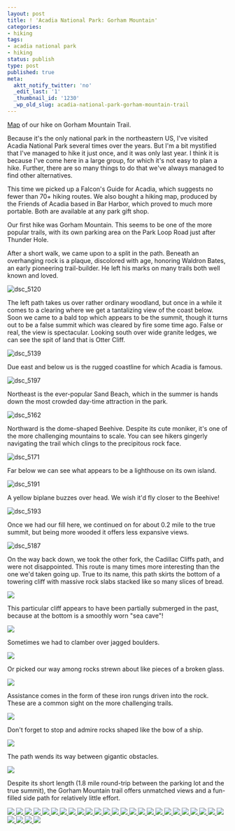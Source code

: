 ```yaml
---
layout: post
title: ! 'Acadia National Park: Gorham Mountain'
categories:
- hiking
tags:
- acadia national park
- hiking
status: publish
type: post
published: true
meta:
  aktt_notify_twitter: 'no'
  _edit_last: '1'
  _thumbnail_id: '1230'
  _wp_old_slug: acadia-national-park-gorham-mountain-trail
---
```

[Map](https://maps.google.com/maps/ms?msid=214490968088440958659.0004c4539d268330218f1&msa=0&ll=44.319534,-68.191431&spn=0.014907,0.027637) of our hike on Gorham Mountain Trail.

Because it's the only national park in the northeastern US, I've visited Acadia National Park several times over the years. But I'm a bit mystified that I've managed to hike it just once, and it was only last year.  I think it is because I've come here in a large group, for which it's not easy to plan a hike.  Further, there are so many things to do that we've always managed to find other alternatives.

This time we picked up a Falcon's Guide for Acadia, which suggests no fewer than 70+ hiking routes. We also bought a hiking map, produced by the Friends of Acadia based in Bar Harbor, which proved to much more portable. Both are available at any park gift shop.

Our first hike was Gorham Mountain.  This seems to be one of the more popular trails, with its own parking area on the Park Loop Road just after Thunder Hole.  

After a short walk, we came upon to a split in the path.  Beneath an overhanging rock is a plaque, discolored with age, honoring Waldron Bates, an early pioneering trail-builder.  He left his marks on many trails both well known and loved.

<img src='http://yentran.isamonkey.org/gallery/acadia-gorham/dsc_5120.jpg' alt='dsc_5120' class='ngg-singlepic ngg-center' />

The left path takes us over rather ordinary woodland, but once in a while it comes to a clearing where we get a tantalizing view of the coast below.  Soon we came to a bald top which appears to be the summit, though it turns out to be a false summit which was cleared by fire some time ago.  False or real, the view is spectacular.  Looking south over wide granite ledges, we can see the spit of land that is Otter Cliff.

<img src='http://yentran.isamonkey.org/gallery/acadia-gorham/dsc_5139.jpg' alt='dsc_5139' />

Due east and below us is the rugged coastline for which Acadia is famous.

<img src='http://yentran.isamonkey.org/gallery/acadia-gorham/dsc_5197.jpg' alt='dsc_5197' />

Northeast is the ever-popular Sand Beach, which in the summer is hands down the most crowded day-time attraction in the park.

<img src='http://yentran.isamonkey.org/gallery/acadia-gorham/dsc_5162.jpg' alt='dsc_5162' />

Northward is the dome-shaped Beehive.  Despite its cute moniker, it's one of the more challenging mountains to scale.  You can see hikers gingerly navigating the trail which clings to the precipitous rock face.

<img src='http://yentran.isamonkey.org/gallery/acadia-gorham/dsc_5171.jpg' alt='dsc_5171' />

Far below we can see what appears to be a lighthouse on its own island.

<img src='http://yentran.isamonkey.org/gallery/acadia-gorham/dsc_5191.jpg' alt='dsc_5191' />

A yellow biplane buzzes over head.  We wish it'd fly closer to the Beehive!

<img src='http://yentran.isamonkey.org/gallery/acadia-gorham/dsc_5193.jpg' alt='dsc_5193' />

Once we had our fill here, we continued on for about 0.2 mile to the true summit, but being more wooded it offers less expansive views.

<img src='http://yentran.isamonkey.org/gallery/acadia-gorham/dsc_5187.jpg' alt='dsc_5187' />

On the way back down, we took the other fork, the Cadillac Cliffs path, and were not disappointed. This route is many times more interesting than the one we'd taken going up.  True to its name, this path skirts the bottom of a towering cliff with massive rock slabs stacked like so many slices of bread.

<img src='http://yentran.isamonkey.org/gallery/acadia-gorham/dsc_5208.jpg' />

This particular cliff appears to have been partially submerged in the past, because at the bottom is a smoothly worn "sea cave"!

<img src='http://yentran.isamonkey.org/gallery/acadia-gorham/dsc_5227.jpg' />

Sometimes we had to clamber over jagged boulders.

<img src='http://yentran.isamonkey.org/gallery/acadia-gorham/dsc_5233.jpg' />

Or picked our way among rocks strewn about like pieces of a broken glass.

<img src='http://yentran.isamonkey.org/gallery/acadia-gorham/dsc_5234.jpg' />

Assistance comes in the form of these iron rungs driven into the rock.  These are a common sight on the more challenging trails.

<img src='http://yentran.isamonkey.org/gallery/acadia-gorham/dsc_5205.jpg' />

Don't forget to stop and admire rocks shaped like the bow of a ship.

<img src='http://yentran.isamonkey.org/gallery/acadia-gorham/dsc_5242.jpg' />

The path wends its way between gigantic obstacles.

<img src='http://yentran.isamonkey.org/gallery/acadia-gorham/dsc_5262.jpg' />

Despite its short length (1.8 mile round-trip between the parking lot and the true summit), the Gorham Mountain trail offers unmatched views and a fun-filled side path for relatively little effort.

<!-- Darkbox -->
<div class="darkbox">
<a href="http://yentran.isamonkey.org/gallery/acadia-gorham/dsc_5120.jpg" data-darkbox="acadia-gorham">
  <img src="http://yentran.isamonkey.org/gallery/acadia-gorham/thumbs/dsc_5120.jpg" />
</a>
<a href="http://yentran.isamonkey.org/gallery/acadia-gorham/dsc_5139.jpg" data-darkbox="acadia-gorham">
  <img src="http://yentran.isamonkey.org/gallery/acadia-gorham/thumbs/dsc_5139.jpg" />
</a>
<a href="http://yentran.isamonkey.org/gallery/acadia-gorham/dsc_5140.jpg" data-darkbox="acadia-gorham">
  <img src="http://yentran.isamonkey.org/gallery/acadia-gorham/thumbs/dsc_5140.jpg" />
</a>
<a href="http://yentran.isamonkey.org/gallery/acadia-gorham/dsc_5162.jpg" data-darkbox="acadia-gorham">
  <img src="http://yentran.isamonkey.org/gallery/acadia-gorham/thumbs/dsc_5162.jpg" />
</a>
<a href="http://yentran.isamonkey.org/gallery/acadia-gorham/dsc_5164.jpg" data-darkbox="acadia-gorham">
  <img src="http://yentran.isamonkey.org/gallery/acadia-gorham/thumbs/dsc_5164.jpg" />
</a>
<a href="http://yentran.isamonkey.org/gallery/acadia-gorham/dsc_5165.jpg" data-darkbox="acadia-gorham">
  <img src="http://yentran.isamonkey.org/gallery/acadia-gorham/thumbs/dsc_5165.jpg" />
</a>
<a href="http://yentran.isamonkey.org/gallery/acadia-gorham/dsc_5167.jpg" data-darkbox="acadia-gorham">
  <img src="http://yentran.isamonkey.org/gallery/acadia-gorham/thumbs/dsc_5167.jpg" />
</a>
<a href="http://yentran.isamonkey.org/gallery/acadia-gorham/dsc_5171.jpg" data-darkbox="acadia-gorham">
  <img src="http://yentran.isamonkey.org/gallery/acadia-gorham/thumbs/dsc_5171.jpg" />
</a>
<a href="http://yentran.isamonkey.org/gallery/acadia-gorham/dsc_5176.jpg" data-darkbox="acadia-gorham">
  <img src="http://yentran.isamonkey.org/gallery/acadia-gorham/thumbs/dsc_5176.jpg" />
</a>
<a href="http://yentran.isamonkey.org/gallery/acadia-gorham/dsc_5178.jpg" data-darkbox="acadia-gorham">
  <img src="http://yentran.isamonkey.org/gallery/acadia-gorham/thumbs/dsc_5178.jpg" />
</a>
<a href="http://yentran.isamonkey.org/gallery/acadia-gorham/dsc_5182.jpg" data-darkbox="acadia-gorham">
  <img src="http://yentran.isamonkey.org/gallery/acadia-gorham/thumbs/dsc_5182.jpg" />
</a>
<a href="http://yentran.isamonkey.org/gallery/acadia-gorham/dsc_5187.jpg" data-darkbox="acadia-gorham">
  <img src="http://yentran.isamonkey.org/gallery/acadia-gorham/thumbs/dsc_5187.jpg" />
</a>
<a href="http://yentran.isamonkey.org/gallery/acadia-gorham/dsc_5190.jpg" data-darkbox="acadia-gorham">
  <img src="http://yentran.isamonkey.org/gallery/acadia-gorham/thumbs/dsc_5190.jpg" />
</a>
<a href="http://yentran.isamonkey.org/gallery/acadia-gorham/dsc_5191.jpg" data-darkbox="acadia-gorham">
  <img src="http://yentran.isamonkey.org/gallery/acadia-gorham/thumbs/dsc_5191.jpg" />
</a>
<a href="http://yentran.isamonkey.org/gallery/acadia-gorham/dsc_5192.jpg" data-darkbox="acadia-gorham">
  <img src="http://yentran.isamonkey.org/gallery/acadia-gorham/thumbs/dsc_5192.jpg" />
</a>
<a href="http://yentran.isamonkey.org/gallery/acadia-gorham/dsc_5193.jpg" data-darkbox="acadia-gorham">
  <img src="http://yentran.isamonkey.org/gallery/acadia-gorham/thumbs/dsc_5193.jpg" />
</a>
<a href="http://yentran.isamonkey.org/gallery/acadia-gorham/dsc_5197.jpg" data-darkbox="acadia-gorham">
  <img src="http://yentran.isamonkey.org/gallery/acadia-gorham/thumbs/dsc_5197.jpg" />
</a>
<a href="http://yentran.isamonkey.org/gallery/acadia-gorham/dsc_5205.jpg" data-darkbox="acadia-gorham">
  <img src="http://yentran.isamonkey.org/gallery/acadia-gorham/thumbs/dsc_5205.jpg" />
</a>
<a href="http://yentran.isamonkey.org/gallery/acadia-gorham/dsc_5208.jpg" data-darkbox="acadia-gorham">
  <img src="http://yentran.isamonkey.org/gallery/acadia-gorham/thumbs/dsc_5208.jpg" />
</a>
<a href="http://yentran.isamonkey.org/gallery/acadia-gorham/dsc_5227.jpg" data-darkbox="acadia-gorham">
  <img src="http://yentran.isamonkey.org/gallery/acadia-gorham/thumbs/dsc_5227.jpg" />
</a>
<a href="http://yentran.isamonkey.org/gallery/acadia-gorham/dsc_5229.jpg" data-darkbox="acadia-gorham">
  <img src="http://yentran.isamonkey.org/gallery/acadia-gorham/thumbs/dsc_5229.jpg" />
</a>
<a href="http://yentran.isamonkey.org/gallery/acadia-gorham/dsc_5231.jpg" data-darkbox="acadia-gorham">
  <img src="http://yentran.isamonkey.org/gallery/acadia-gorham/thumbs/dsc_5231.jpg" />
</a>
<a href="http://yentran.isamonkey.org/gallery/acadia-gorham/dsc_5233.jpg" data-darkbox="acadia-gorham">
  <img src="http://yentran.isamonkey.org/gallery/acadia-gorham/thumbs/dsc_5233.jpg" />
</a>
<a href="http://yentran.isamonkey.org/gallery/acadia-gorham/dsc_5234.jpg" data-darkbox="acadia-gorham">
  <img src="http://yentran.isamonkey.org/gallery/acadia-gorham/thumbs/dsc_5234.jpg" />
</a>
<a href="http://yentran.isamonkey.org/gallery/acadia-gorham/dsc_5235.jpg" data-darkbox="acadia-gorham">
  <img src="http://yentran.isamonkey.org/gallery/acadia-gorham/thumbs/dsc_5235.jpg" />
</a>
<a href="http://yentran.isamonkey.org/gallery/acadia-gorham/dsc_5237.jpg" data-darkbox="acadia-gorham">
  <img src="http://yentran.isamonkey.org/gallery/acadia-gorham/thumbs/dsc_5237.jpg" />
</a>
<a href="http://yentran.isamonkey.org/gallery/acadia-gorham/dsc_5240.jpg" data-darkbox="acadia-gorham">
  <img src="http://yentran.isamonkey.org/gallery/acadia-gorham/thumbs/dsc_5240.jpg" />
</a>
<a href="http://yentran.isamonkey.org/gallery/acadia-gorham/dsc_5242.jpg" data-darkbox="acadia-gorham">
  <img src="http://yentran.isamonkey.org/gallery/acadia-gorham/thumbs/dsc_5242.jpg" />
</a>
<a href="http://yentran.isamonkey.org/gallery/acadia-gorham/dsc_5262.jpg" data-darkbox="acadia-gorham">
  <img src="http://yentran.isamonkey.org/gallery/acadia-gorham/thumbs/dsc_5262.jpg" />
</a>

</div>
<!-- End darkbox -->